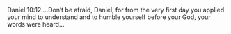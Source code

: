 Daniel 10:12
...Don’t be afraid, Daniel, for from the very first day you applied your mind to understand and to humble yourself before your God, your words were heard...
